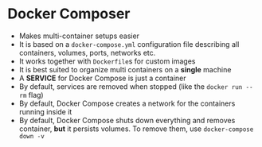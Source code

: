 # Docker Composer

- Makes multi-container setups easier
- It is based on a `docker-compose.yml` configuration file describing all containers, volumes, ports, networks etc.
- It works together with `Dockerfile`s for custom images
- It is best suited to organize multi containers on a **single** machine
- A **SERVICE** for Docker Compose is just a container
- By default, services are removed when stopped (like the `docker run --rm` flag)
- By default, Docker Compose creates a network for the containers running inside it
- By default, Docker Compose shuts down everything and removes container, **but** it persists volumes. To remove them, use `docker-compose down -v`
